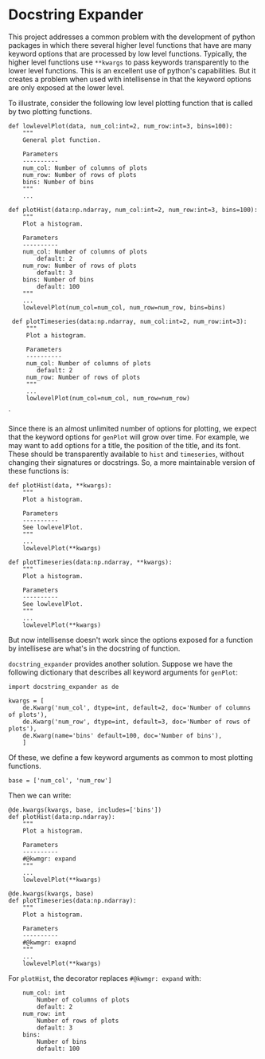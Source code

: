 # Docstring Expander

This project addresses a common problem with the development of python packages in which there several higher level functions that have are many keyword options that are processed by low level functions. Typically, the higher level functions use `**kwargs` to pass keywords transparently to the lower level functions. This is an excellent use of python's capabilities.
But it creates a problem when used with intellisense in that the keyword options are only exposed at the lower level.

To illustrate, consider the following low level plotting function that is called by two plotting functions.

    
    def lowlevelPlot(data, num_col:int=2, num_row:int=3, bins=100):
        """
        General plot function.
     
        Parameters
        ----------
        num_col: Number of columns of plots
        num_row: Number of rows of plots
        bins: Number of bins
        """
        ...
    
    def plotHist(data:np.ndarray, num_col:int=2, num_row:int=3, bins=100): 
        """
        Plot a histogram.
     
        Parameters
        ----------
        num_col: Number of columns of plots
            default: 2
        num_row: Number of rows of plots
            default: 3
        bins: Number of bins
            default: 100
        """
        ...
        lowlevelPlot(num_col=num_col, num_row=num_row, bins=bins)
     
     def plotTimeseries(data:np.ndarray, num_col:int=2, num_row:int=3):
         """
         Plot a histogram.
     
         Parameters
         ----------
         num_col: Number of columns of plots
            default: 2
         num_row: Number of rows of plots
         """
         ...
         lowlevelPlot(num_col=num_col, num_row=num_row)
`

Since there is an almost unlimited number of options for plotting, we expect that the keyword options for ``genPlot`` will grow over time. For example, we may want to add options for a title, the position of the title, and its font. These should be transparently available to `hist` and `timeseries`, without changing their signatures or docstrings. So, a more maintainable version of these functions is:

    def plotHist(data, **kwargs):
        """
        Plot a histogram.
     
        Parameters
        ----------
        See lowlevelPlot.
        """
        ...
        lowlevelPlot(**kwargs)
        
    def plotTimeseries(data:np.ndarray, **kwargs):
        """
        Plot a histogram.
     
        Parameters
        ----------
        See lowlevelPlot.
        """
        ...
        lowlevelPlot(**kwargs)
    
But now intellisense doesn't work since the options exposed for a function by intellisese are what's in the docstring of function.

`docstring_expander` provides another solution. Suppose we have the following dictionary that describes all keyword arguments for `genPlot`:

    import docstring_expander as de
    
    kwargs = [
        de.Kwarg('num_col', dtype=int, default=2, doc='Number of columns of plots'),
        de.Kwarg('num_row', dtype=int, default=3, doc='Number of rows of plots'),
        de.Kwarg(name='bins' default=100, doc='Number of bins'),
        ]
 Of these, we define a few keyword arguments as common to most plotting functions.
 
    base = ['num_col', 'num_row']
    
Then we can write:
    
    @de.kwargs(kwargs, base, includes=['bins'])
    def plotHist(data:np.ndarray):
        """
        Plot a histogram.
     
        Parameters
        ----------
        #@kwmgr: expand
        """
        ...
        lowlevelPlot(**kwargs)
     
    @de.kwargs(kwargs, base)
    def plotTimeseries(data:np.ndarray):
        """
        Plot a histogram.
     
        Parameters
        ----------
        #@kwmgr: exapnd
        """
        ...
        lowlevelPlot(**kwargs)
    

For `plotHist`, the decorator replaces `#@kwmgr: expand` with:

        num_col: int
            Number of columns of plots
            default: 2
        num_row: int
            Number of rows of plots
            default: 3
        bins: 
            Number of bins
            default: 100
